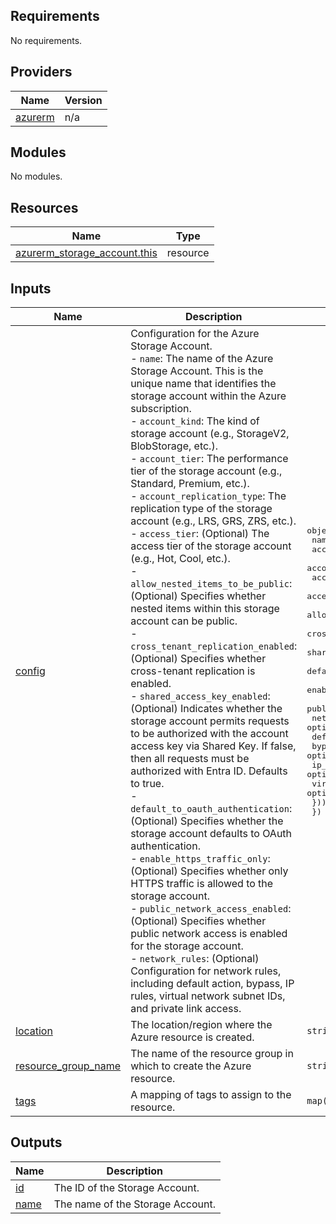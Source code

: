 <!-- BEGIN_TF_DOCS -->
## Requirements

No requirements.

## Providers

| Name | Version |
|------|---------|
| <a name="provider_azurerm"></a> [azurerm](#provider\_azurerm) | n/a |

## Modules

No modules.

## Resources

| Name | Type |
|------|------|
| [azurerm_storage_account.this](https://registry.terraform.io/providers/hashicorp/azurerm/latest/docs/resources/storage_account) | resource |

## Inputs

| Name | Description | Type | Default | Required |
|------|-------------|------|---------|:--------:|
| <a name="input_config"></a> [config](#input\_config) | Configuration for the Azure Storage Account.<br>  - `name`: The name of the Azure Storage Account. This is the unique name that identifies the storage account within the Azure subscription.<br>  - `account_kind`: The kind of storage account (e.g., StorageV2, BlobStorage, etc.).<br>  - `account_tier`: The performance tier of the storage account (e.g., Standard, Premium, etc.).<br>  - `account_replication_type`: The replication type of the storage account (e.g., LRS, GRS, ZRS, etc.).<br>  - `access_tier`: (Optional) The access tier of the storage account (e.g., Hot, Cool, etc.).<br>  - `allow_nested_items_to_be_public`: (Optional) Specifies whether nested items within this storage account can be public.<br>  - `cross_tenant_replication_enabled`: (Optional) Specifies whether cross-tenant replication is enabled.<br>  - `shared_access_key_enabled`: (Optional) Indicates whether the storage account permits requests to be authorized with the account access key via Shared Key. If false, then all requests must be authorized with Entra ID. Defaults to true.<br>  - `default_to_oauth_authentication`: (Optional) Specifies whether the storage account defaults to OAuth authentication.<br>  - `enable_https_traffic_only`: (Optional) Specifies whether only HTTPS traffic is allowed to the storage account.<br>  - `public_network_access_enabled`: (Optional) Specifies whether public network access is enabled for the storage account.<br>  - `network_rules`: (Optional) Configuration for network rules, including default action, bypass, IP rules, virtual network subnet IDs, and private link access. | <pre>object({<br>    name                             = string<br>    account_kind                     = string<br>    account_tier                     = string<br>    account_replication_type         = string<br>    access_tier                      = optional(string, "Hot")<br>    allow_nested_items_to_be_public  = optional(bool, true)<br>    cross_tenant_replication_enabled = optional(bool, true)<br>    shared_access_key_enabled        = optional(bool, true)<br>    default_to_oauth_authentication  = optional(bool, false)<br>    enable_https_traffic_only        = optional(bool, true)<br>    public_network_access_enabled    = optional(bool, true)<br>    network_rules = optional(object({<br>      default_action             = string<br>      bypass                     = optional(list(string), ["AzureServices"])<br>      ip_rules                   = optional(list(string))<br>      virtual_network_subnet_ids = optional(list(string))<br>    }))<br>  })</pre> | n/a | yes |
| <a name="input_location"></a> [location](#input\_location) | The location/region where the Azure resource is created. | `string` | n/a | yes |
| <a name="input_resource_group_name"></a> [resource\_group\_name](#input\_resource\_group\_name) | The name of the resource group in which to create the Azure resource. | `string` | n/a | yes |
| <a name="input_tags"></a> [tags](#input\_tags) | A mapping of tags to assign to the resource. | `map(string)` | `{}` | no |

## Outputs

| Name | Description |
|------|-------------|
| <a name="output_id"></a> [id](#output\_id) | The ID of the Storage Account. |
| <a name="output_name"></a> [name](#output\_name) | The name of the Storage Account. |
<!-- END_TF_DOCS -->